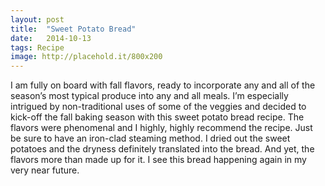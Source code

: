 ```yaml
---
layout: post
title:  "Sweet Potato Bread"
date:   2014-10-13
tags: Recipe
image: http://placehold.it/800x200
---
```

I am fully on board with fall flavors, ready to incorporate any and all of the season’s most typical produce into any and all meals. I’m especially intrigued by non-traditional uses of some of the veggies and decided to kick-off the fall baking season with this sweet potato bread recipe. The flavors were phenomenal and I highly, highly recommend the recipe. Just be sure to have an iron-clad steaming method. I dried out the sweet potatoes and the dryness definitely translated into the bread. And yet, the flavors more than made up for it. I see this bread happening again in my very near future.

